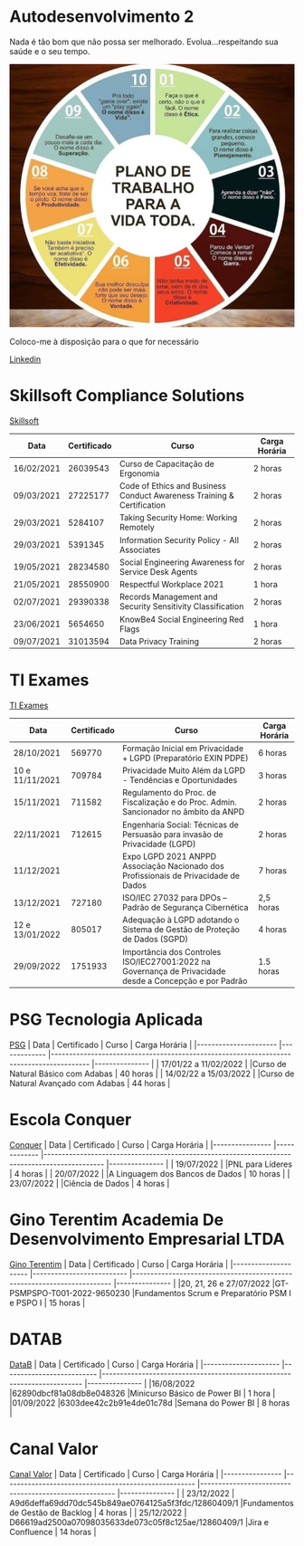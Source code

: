 
# Autodesenvolvimento 2

Nada é tão bom que não possa ser melhorado. Evolua...respeitando sua saúde e o seu tempo.

![PlanoDeTrabalhoVital](PlanoDeTrabalhoVital.png)

Coloco-me à disposição para o que for necessário 

[Linkedin](https://www.linkedin.com/in/mirian-ajiki-molicawa-a770902b/)


# Skillsoft Compliance Solutions   
[Skillsoft](https://www.skillsoft.com/)

| Data           	| Certificado 	| Curso                                                                                        	| Carga Horária 	|
|----------------	|-------------	|----------------------------------------------------------------------------------------------	|---------------	|
| 16/02/2021	    | 26039543 	    |Curso de Capacitação de Ergonomia                                                             	| 2 horas        	|
| 09/03/2021	    | 27225177	    |Code of Ethics and Business Conduct Awareness Training & Certification                        	| 2 horas        	|
| 29/03/2021 		  | 5284107       |Taking Security Home: Working Remotely				                        	                        | 2 horas        	|
| 29/03/2021 		  | 5391345	      |Information Security Policy - All Associates			                        	                    | 2 horas        	|
| 19/05/2021		  | 28234580 	    |Social Engineering Awareness for Service Desk Agents		                                      	| 2 horas        	|
| 21/05/2021		  | 28550900 	    |Respectful Workplace 2021 					                        	                                  | 1 hora        	|
| 02/07/2021		  | 29390338 	    |Records Management and Security Sensitivity Classification 					                          | 2 horas        	|
| 23/06/2021		  | 5654650	      |KnowBe4 Social Engineering Red Flags 							                                          	| 1 hora        	|
| 09/07/2021		  | 31013594 	    |Data Privacy Training 									                                                      	| 2 horas        	|


# TI Exames
[TI Exames](https://tiexames.com.br/novosite2015/index.php)

| Data           	| Certificado 	| Curso                                                                                        	| Carga Horária 	|
|----------------	|-------------	|----------------------------------------------------------------------------------------------	|---------------	|
| 28/10/2021	   	| 569770 	      |Formação Inicial em Privacidade + LGPD (Preparatório EXIN PDPE)                    	 	        | 6 horas        	|
| 10 e 11/11/2021	| 709784	      |Privacidade Muito Além da LGPD - Tendências e Oportunidades		                     	          | 3 horas        	|
| 15/11/2021 		  | 711582	      |Regulamento do Proc. de Fiscalização e do Proc. Admin. Sancionador no âmbito da ANPD		        | 2 horas        	|
| 22/11/2021	  	| 712615	      |Engenharia Social: Técnicas de Persuasão para invasão de Privacidade (LGPD)	               	  | 2 horas        	|
| 11/12/2021		  | 		          |Expo LGPD 2021 ANPPD Associação Nacionado dos Profissionais de Privacidade de Dados           	| 7 horas        	|
| 13/12/2021		  | 727180	      |ISO/IEC 27032 para DPOs – Padrão de Segurança Cibernética		                     	            | 2,5 horas      	|
| 12 e 13/01/2022 | 805017	      |Adequação à LGPD adotando o Sistema de Gestão de Proteção de Dados (SGPD)                     	| 4 horas        	|
| 29/09/2022  |1751933	|Importância dos Controles ISO/IEC27001:2022 na Governança de Privacidade desde a Concepção e por Padrão 	| 1.5 horas      	|


# PSG Tecnologia Aplicada
[PSG](http://psgtecnologia.com.br/)
| Data           	      | Certificado 	| Curso                                                                                  	| Carga Horária 	|
|---------------------- |-------------	|----------------------------------------------------------------------------------------	|---------------	|
| 17/01/22 a 11/02/2022 | 		          |Curso de Natural Básico com Adabas				                  	                          	| 40 horas      	|
| 14/02/22 a 15/03/2022 | 		          |Curso de Natural Avançado com Adabas				                  	                         	| 44 horas       	|



# Escola Conquer
[Conquer](https://escolaconquer.com.br/)
| Data           	| Certificado 	| Curso                                                                                        	| Carga Horária 	|
|----------------	|-------------	|----------------------------------------------------------------------------------------------	|---------------	|
| 19/07/2022 	  	| 		          |PNL para Líderes						                  	                                              	| 4 horas        	|
| 20/07/2022		  | 		          |A Linguagem dos Bancos de Dados						                                                	 	| 10 horas       	|
| 23/07/2022		  | 	            |Ciência de Dados						      	 			                                                      | 4 horas        	|



# Gino Terentim Academia De Desenvolvimento Empresarial LTDA
[Gino Terentim](https://www.ginoterentim.com/)
| Data           	       | Certificado 	               | Curso                                                                    | Carga Horária 	|
|---------------------   |--------------------------   |------------------------------------------------------------------------  |---------------	|
|20, 21, 26 e 27/07/2022 |GT-PSMPSPO-T001-2022-9650230 |Fundamentos Scrum e Preparatório PSM I e PSPO I 					                | 15 horas        |



# DATAB
[DataB](https://datab.com.br/)
| Data           	       | Certificado 	               | Curso                                                                     | Carga Horária 	|
|---------------------   |--------------------------   |------------------------------------------------------------------------   |---------------	|
|16/08/2022              |62890dbcf81a08db8e048326     |Minicurso Básico de Power BI                        			                 | 1 hora          |
|01/09/2022              |6303dee42c2b91e4de01c78d     |Semana do Power BI                        			                           | 8 horas         |


# Canal Valor
[Canal Valor](https://canalvalor.com/)
| Data           	| Certificado 	                                        | Curso                                                	| Carga Horária 	|
|----------------	|----------------------------------------------------- 	|------------------------------------------------------	|---------------	|
| 23/12/2022 	  	| A9d6deffa69dd70dc545b849ae0764125a5f3fdc/12860409/1   |Fundamentos de Gestão de Backlog              	        | 4 horas        	|
| 25/12/2022 	  	| D66619ad2500a07098035633de073c05f8c125ae/12860409/1   |Jira e Confluence                            	        | 14 horas      	|

